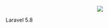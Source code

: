 <p align="center"><img src="https://laravel.com/assets/img/components/logo-laravel.svg"></p>
<p>Laravel 5.8</p>
